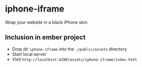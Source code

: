 # iphone-iframe
Wrap your website in a black iPhone skin.

## Inclusion in ember project
* Drop dir `iphone-iframe` into the `./public/assets` directory
* Start local server
* Visit `http://localhost:4200/assets/iphone-iframe/index.html`
